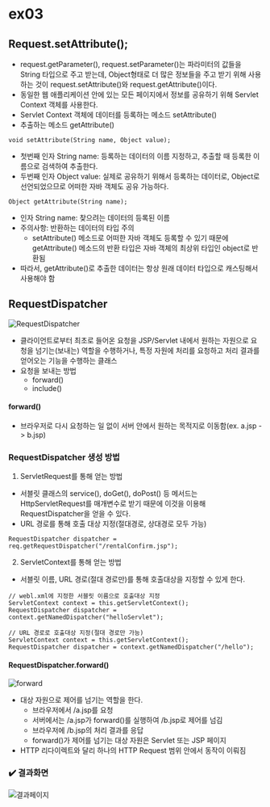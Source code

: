 # ex03

## Request.setAttribute();
* request.getParameter(), request.setParameter()는 파라미터의 값들을 String 타입으로 주고 받는데, Object형태로 더 많은 정보들을 주고 받기 위해 사용하는 것이 request.setAttribute()와 request.getAttribute()이다.
* 동일한 웹 애플리케이션 안에 있는 모든 페이지에서 정보를 공유하기 위해 Servlet Context 객체를 사용한다.
* Servlet Context 객체에 데이터를 등록하는 메소드 setAttribute()
* 추출하는 메소드 getAttribute()

```
void setAttribute(String name, Object value);
```
* 첫번째 인자 String name: 등록하는 데이터의 이름 지정하고, 추출할 때 등록한 이름으로 검색하여 추출한다.
* 두번째 인자 Object value: 실제로 공유하기 위해서 등록하는 데이터로, Object로 선언되었으므로 어떠한 자바 객체도 공유 가능하다.

```
Object getAttribute(String name);
```
* 인자 String name: 찾으려는 데이터의 등록된 이름
* 주의사항: 반환하는 데이터의 타입 주의
	* setAttribute() 메소드로 어떠한 자바 객체도 등록할 수 있기 때문에 getAttribute() 메소드의 반환 타입은 자바 객체의 최상위 타입인 object로 반환됨
* 따라서, getAttribute()로 추출한 데이터는 항상 원래 데이터 타입으로 캐스팅해서 사용해야 함

## RequestDispatcher
![RequestDispatcher](https://blog.kakaocdn.net/dn/UNO1Q/btsJk2s3CTj/k2gP4KnR7z5AfGKnHUI4Fk/img.png)

* 클라이언트로부터 최초로 들어온 요청을 JSP/Servlet 내에서 원하는 자원으로 요청을 넘기는(보내는) 역할을 수행하거나, 특정 자원에 처리를 요청하고 처리 결과를 얻어오는 기능을 수행하는 클래스
* 요청을 보내는 방법
	* forward()
	* include()

#### forward()
* 브라우저로 다시 요청하는 일 없이 서버 안에서 원하는 목적지로 이동함(ex. a.jsp -> b.jsp)

### RequestDispatcher 생성 방법
1. ServletRequest를 통해 얻는 방법
* 서블릿 클래스의 service(), doGet(), doPost() 등 메서드는 HttpServletRequest를 매개변수로 받기 때문에 이것을 이용해 RequestDispatcher을 얻을 수 있다.
* URL 경로를 통해 호출 대상 지정(절대경로, 상대경로 모두 가능)

```
RequestDispatcher dispatcher = req.getRequestDispatcher("/rentalConfirm.jsp");
```

2. ServletContext를 통해 얻는 방법
* 서블릿 이름, URL 경로(절대 경로만)를 통해 호출대상을 지정할 수 있게 한다.

```
// webl.xml에 지정한 서블릿 이름으로 호출대상 지정
ServletContext context = this.getServletContext();
RequestDispatcher dispatcher = context.getNamedDispatcher("helloServlet");

// URL 경로로 호출대상 지정(절대 경로만 가능)
ServletContext context = this.getServletContext();
RequestDispatcher dispatcher = context.getNamedDispatcher("/hello");
```

#### RequestDispatcher.forward()
![forward](https://blog.kakaocdn.net/dn/ehdo7Y/btsJkEMUoBA/Cufrtta91Dnlobgd3N5hYk/img.png)
* 대상 자원으로 제어를 넘기는 역할을 한다.
	* 브라우저에서 /a.jsp를 요청
	* 서버에서는 /a.jsp가 forward()를 실행하여 /b.jsp로 제어를 넘김
	* 브라우저에 /b.jsp의 처리 결과를 응답
	* forward()가 제어를 넘기는 대상 자원은 Servlet 또는 JSP 페이지
* HTTP 리다이렉트와 달리 하나의 HTTP Request 범위 안에서 동작이 이뤄짐


### ✔️ 결과화면	
![결과페이지](https://blog.kakaocdn.net/dn/GpQEr/btsJladsjDG/jw9KdLyuPwUoVfJHkH3su0/img.png)